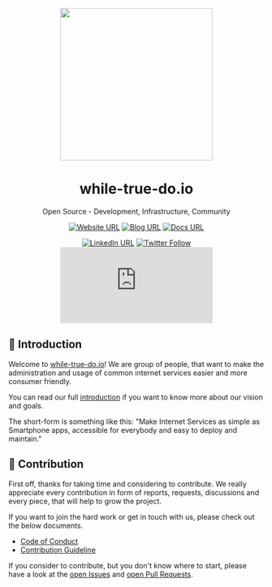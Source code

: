 <div align="center">

<img src="https://github.com/whiletruedoio/.github/raw/main/docs/assets/logo/\
whiletruedoio_logo_light_round.png" width="300">

# while-true-do.io

Open Source - Development, Infrastructure, Community

[![Website URL](https://img.shields.io/static/v1?style=flat-square&label=Site&message=while-true-do.io)](https://while-true-do.io)
[![Blog URL](https://img.shields.io/static/v1?style=flat-square&label=Blog&message=blog.while-true-do.io)](https://blog.while-true-do.io)
[![Docs URL](https://img.shields.io/static/v1?style=flat-square&label=Docs&message=docs.while-true-do.io)](https://docs.while-true-do.io)

[![LinkedIn URL](https://img.shields.io/static/v1?style=flat-square&logo=LinkedIn&label=LinkedIn&message=whiletruedoio)](https://linkedin.com/company/whiletruedoio)
[![Twitter Follow](https://img.shields.io/twitter/follow/whiletruedoio?logo=twitter&style=flat-square)](https://twitter.com/whiletruedoio)
[![Matrix](https://img.shields.io/matrix/whiletruedoio-community:matrix.org?style=flat-square&label=matrix&logo=matrix)](https://matrix.to/#/#whiletruedoio-community:matrix.org)

</div>

## :book: Introduction

Welcome to [while-true-do.io](https://while-true-do.io)! We are group of
people, that want to make the administration and usage of common internet
services easier and more consumer friendly.

You can read our full
[introduction](https://github.com/whiletruedoio/.github/blob/main/docs/README.md)
if you want to know more about our vision and goals.

The short-form is something like this: "Make Internet Services as simple as
Smartphone apps, accessible for everybody and easy to deploy and maintain."

## :rocket: Contribution

First off, thanks for taking time and considering to contribute. We really
appreciate every contribution in form of reports, requests, discussions and
every piece, that will help to grow the project.

If you want to join the hard work or get in touch with us, please check out the
below documents.

- [Code of Conduct](https://github.com/whiletruedoio/.github/blob/main/docs/CODE_OF_CONDUCT.md)
- [Contribution Guideline](https://github.com/whiletruedoio/.github/blob/main/docs/CONTRIBUTING.md)

If you consider to contribute, but you don't know where to start, please have a
look at the
[open Issues](https://github.com/issues?q=is%3Aopen+is%3Aissue+org%3Awhiletruedoio+archived%3Afalse)
and
[open Pull Requests](https://github.com/pulls?q=is%3Aopen+is%3Apr+org%3Awhiletruedoio+archived%3Afalse).
